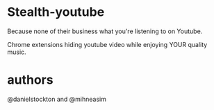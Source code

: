 Stealth-youtube
===============

Because none of their business what you're listening to on Youtube.

Chrome extensions hiding youtube video while enjoying YOUR quality music.


authors
=======
@danielstockton and @mihneasim
